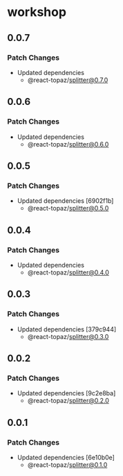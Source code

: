 # workshop

## 0.0.7

### Patch Changes

- Updated dependencies
  - @react-topaz/splitter@0.7.0

## 0.0.6

### Patch Changes

- Updated dependencies
  - @react-topaz/splitter@0.6.0

## 0.0.5

### Patch Changes

- Updated dependencies [6902f1b]
  - @react-topaz/splitter@0.5.0

## 0.0.4

### Patch Changes

- Updated dependencies
  - @react-topaz/splitter@0.4.0

## 0.0.3

### Patch Changes

- Updated dependencies [379c944]
  - @react-topaz/splitter@0.3.0

## 0.0.2

### Patch Changes

- Updated dependencies [9c2e8ba]
  - @react-topaz/splitter@0.2.0

## 0.0.1

### Patch Changes

- Updated dependencies [6e10b0e]
  - @react-topaz/splitter@0.1.0
